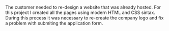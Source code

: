 The customer needed to re-design a website that was already hosted.
For this project I created all the pages using modern HTML and CSS sintax.
During this process it was necessary to re-create the company logo and fix a problem with submiting the application form.